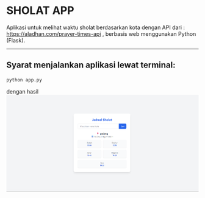 # SHOLAT APP

Aplikasi untuk melihat waktu sholat berdasarkan kota dengan API dari : https://aladhan.com/prayer-times-api , berbasis web menggunakan Python (Flask).

---

## Syarat menjalankan aplikasi lewat terminal:

```bash
python app.py
```
dengan hasil ![Alt Text](hasilImage/image.png)

